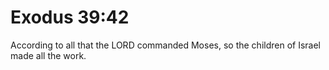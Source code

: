 # Exodus 39:42

According to all that the LORD commanded Moses, so the children of Israel made all the work.